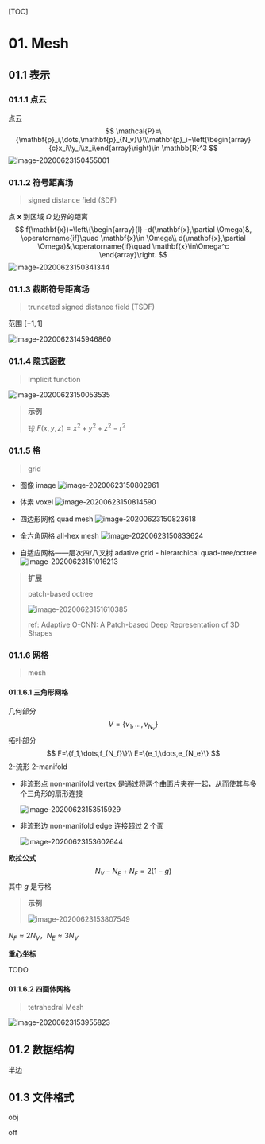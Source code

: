 [TOC]

# 01. Mesh

## 01.1 表示

### 01.1.1 点云

点云
$$
\mathcal{P}=\{\mathbf{p}_i,\dots,\mathbf{p}_{N_v}\}\\\mathbf{p}_i=\left(\begin{array}{c}x_i\\y_i\\z_i\end{array}\right)\in \mathbb{R}^3
$$
![image-20200623150455001](assets/01_Mesh/image-20200623150455001.png)

### 01.1.2 符号距离场

> signed distance field (SDF)

点 $\mathbf{x}$ 到区域 $\Omega$ 边界的距离
$$
f(\mathbf{x})=\left\{\begin{array}{l}
-d(\mathbf{x},\partial \Omega)&, \operatorname{if}\quad \mathbf{x}\in \Omega\\
d(\mathbf{x},\partial \Omega)&,\operatorname{if}\quad \mathbf{x}\in\Omega^c
\end{array}\right.
$$
![image-20200623150341344](assets/01_Mesh/image-20200623150341344.png)

### 01.1.3 截断符号距离场

> truncated signed distance field (TSDF)

范围 $[-1,1]$ 

![image-20200623145946860](assets/01_Mesh/image-20200623145946860.png)

### 01.1.4 隐式函数

> Implicit function

![image-20200623150053535](assets/01_Mesh/image-20200623150053535.png)

> **示例** 
>
> 球 $F(x,y,z) = x^2+y^2+z^2-r^2$ 

### 01.1.5 格

> grid

- 图像 image ![image-20200623150802961](assets/01_Mesh/image-20200623150802961.png)
- 体素 voxel ![image-20200623150814590](assets/01_Mesh/image-20200623150814590.png)
- 四边形网格 quad mesh ![image-20200623150823618](assets/01_Mesh/image-20200623150823618.png)
- 全六角网格 all-hex mesh ![image-20200623150833624](assets/01_Mesh/image-20200623150833624.png)

- 自适应网格——层次四/八叉树 adative grid - hierarchical quad-tree/octree![image-20200623151016213](assets/01_Mesh/image-20200623151016213.png)

> **扩展** 
>
> patch-based octree
>
> ![image-20200623151610385](../../Optimization/homeworks/final/sparse/image-20200623151610385.png)
>
> ref: Adaptive O-CNN: A Patch-based Deep Representation of 3D Shapes

### 01.1.6 网格

> mesh

#### 01.1.6.1 三角形网格

几何部分
$$
V=\{v_1,\dots,v_{N_v}\}
$$
拓扑部分
$$
F=\{f_1,\dots,f_{N_f}\}\\
E=\{e_1,\dots,e_{N_e}\}
$$
2-流形 2-manifold

- 非流形点 non-manifold vertex 是通过将两个曲面片夹在一起，从而使其与多个三角形的扇形连接

  ![image-20200623153515929](assets/01_Mesh/image-20200623153515929.png)

- 非流形边 non-manifold edge 连接超过 2 个面

  ![image-20200623153602644](assets/01_Mesh/image-20200623153602644.png)

**欧拉公式** 
$$
N_V-N_E+N_F=2(1-g)
$$
其中 $g$ 是亏格

> **示例** 
>
> ![image-20200623153807549](assets/01_Mesh/image-20200623153807549.png)

$N_F\approx 2N_V$，$N_E\approx 3N_V$ 

**重心坐标** 

TODO

#### 01.1.6.2 四面体网格

> tetrahedral Mesh

![image-20200623153955823](assets/01_Mesh/image-20200623153955823.png)

## 01.2 数据结构

半边

## 01.3 文件格式

obj

off

